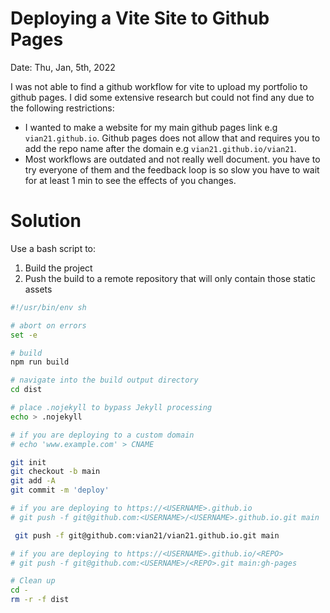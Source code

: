 # Deploying a Vite Site to Github Pages
Date: Thu, Jan, 5th, 2022

I was not able to find a github workflow for vite to upload my portfolio to github pages. I did some extensive research but could not find any due to the following restrictions:

- I wanted to make a website for my main github pages link e.g `vian21.github.io`. Github pages does not allow that and requires you to add the repo name after the domain e.g `vian21.github.io/vian21`.
- Most workflows are outdated and not really well document. you have to try everyone of them and the feedback loop is so slow  you have to wait for at least 1 min to see the effects of you changes.

# Solution
Use a bash script to:
1. Build the project
1. Push the build to a remote repository that will only contain those static assets

```sh
#!/usr/bin/env sh

# abort on errors
set -e

# build
npm run build

# navigate into the build output directory
cd dist

# place .nojekyll to bypass Jekyll processing
echo > .nojekyll

# if you are deploying to a custom domain
# echo 'www.example.com' > CNAME

git init
git checkout -b main
git add -A
git commit -m 'deploy'

# if you are deploying to https://<USERNAME>.github.io
# git push -f git@github.com:<USERNAME>/<USERNAME>.github.io.git main

 git push -f git@github.com:vian21/vian21.github.io.git main

# if you are deploying to https://<USERNAME>.github.io/<REPO>
# git push -f git@github.com:<USERNAME>/<REPO>.git main:gh-pages

# Clean up
cd -
rm -r -f dist
```